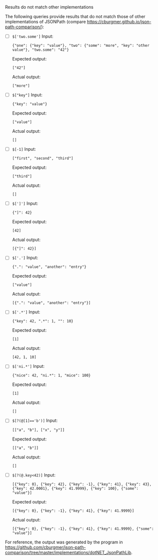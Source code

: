 Results do not match other implementations

The following queries provide results that do not match those of other implementations of JSONPath
(compare https://cburgmer.github.io/json-path-comparison/):

- [ ] `$['two.some']`
  Input:
  ```
  {"one": {"key": "value"}, "two": {"some": "more", "key": "other value"}, "two.some": "42"}
  ```
  Expected output:
  ```
  ["42"]
  ```
  Actual output:
  ```
  ["more"]
  ```

- [ ] `$["key"]`
  Input:
  ```
  {"key": "value"}
  ```
  Expected output:
  ```
  ["value"]
  ```
  Actual output:
  ```
  []
  ```

- [ ] `$[-1]`
  Input:
  ```
  ["first", "second", "third"]
  ```
  Expected output:
  ```
  ["third"]
  ```
  Actual output:
  ```
  []
  ```

- [ ] `$[']']`
  Input:
  ```
  {"]": 42}
  ```
  Expected output:
  ```
  [42]
  ```
  Actual output:
  ```
  [{"]": 42}]
  ```

- [ ] `$['.']`
  Input:
  ```
  {".": "value", "another": "entry"}
  ```
  Expected output:
  ```
  ["value"]
  ```
  Actual output:
  ```
  [{".": "value", "another": "entry"}]
  ```

- [ ] `$['.*']`
  Input:
  ```
  {"key": 42, ".*": 1, "": 10}
  ```
  Expected output:
  ```
  [1]
  ```
  Actual output:
  ```
  [42, 1, 10]
  ```

- [ ] `$['ni.*']`
  Input:
  ```
  {"nice": 42, "ni.*": 1, "mice": 100}
  ```
  Expected output:
  ```
  [1]
  ```
  Actual output:
  ```
  []
  ```

- [ ] `$[?(@[1]=='b')]`
  Input:
  ```
  [["a", "b"], ["x", "y"]]
  ```
  Expected output:
  ```
  [["a", "b"]]
  ```
  Actual output:
  ```
  []
  ```

- [ ] `$[?(@.key<42)]`
  Input:
  ```
  [{"key": 0}, {"key": 42}, {"key": -1}, {"key": 41}, {"key": 43}, {"key": 42.0001}, {"key": 41.9999}, {"key": 100}, {"some": "value"}]
  ```
  Expected output:
  ```
  [{"key": 0}, {"key": -1}, {"key": 41}, {"key": 41.9999}]
  ```
  Actual output:
  ```
  [{"key": 0}, {"key": -1}, {"key": 41}, {"key": 41.9999}, {"some": "value"}]
  ```


For reference, the output was generated by the program in https://github.com/cburgmer/json-path-comparison/tree/master/implementations/dotNET_JsonPathLib.
